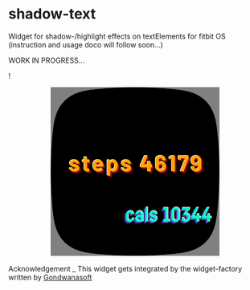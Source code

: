 # shadow-text
Widget for shadow-/highlight effects on textElements for fitbit OS\
(instruction and usage doco will follow soon...)

WORK IN PROGRESS...

!<div align="center">![image](image2.png)</div>


Acknowledgement
_
This widget gets integrated by the widget-factory written by [Gondwanasoft](https://github.com/gondwanasoft/fitbit-simple-widget)
